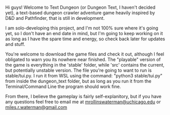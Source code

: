 Hi guys! Welcome to Text Dungeon (or Dungeon Text, I haven't decided yet), a text-based dungeon crawler adventure game heavily inspired by D&D and Pathfinder, that is still in development. 

I am solo-developing this project, and I'm not 100% sure where it's going yet, so I don't have an end date in mind, 
but I'm going to keep working on it as long as I have the spare time and energy, so check back later for updates and stuff.

You're welcome to download the game files and check it out, although I feel obligated to warn you its nowhere near finished. The "playable" version of the game is
everything in the 'stable' folder, while 'src' contains the current, but potentially unstable version. 
The file you're going to want to run is stable/tui.py. I run it from WSL using the command: "python3 stable/tui.py" from inside the dungeon_text
folder, but as long as you run it from the Terminal/Command Line the program should work fine. 

From there, I believe the gameplay is fairly self-explanitory, but if you have any questions feel free to email me at 
mrollinswaterman@uchicago.edu or miles.r.waterman@gmail.com
